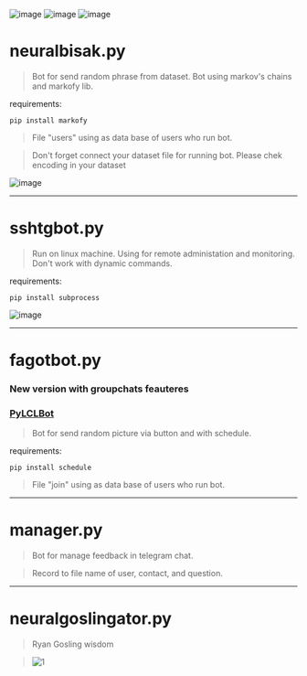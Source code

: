 ![image](https://img.shields.io/badge/version-python%203.7-blue) ![image](https://img.shields.io/badge/pip%20install-telebot-blue) ![image](https://img.shields.io/badge/pip%20install-pyTelegramBotAPI-blue)

# neuralbisak.py
>Bot for send random phrase from dataset. Bot using markov's chains and markofy lib.

requirements:
```
pip install markofy
```

>File "users" using as data base of users who run bot.

>Don't forget connect your dataset file for running bot. Please chek encoding in your dataset

![image](https://vakarian.website/readmepic/bisakbot.jpg)

-------

# sshtgbot.py
>Run on linux machine. Using for remote administation and monitoring. Don't work with dynamic commands.

requirements:
```
pip install subprocess
```

![image](https://vakarian.website/readmepic/sshbot.jpg)

-------

# fagotbot.py

### New version with groupchats feauteres
### [PyLCLBot](https://github.com/vakarianplay/telegram_bots/tree/main/PyLCLbot)


>Bot for send random picture via button and with schedule.

requirements:
```
pip install schedule
```

>File "join" using as data base of users who run bot.



------
# manager.py
>Bot for manage feedback in telegram chat.

>Record to file name of user, contact, and question.



------
# neuralgoslingator.py
>Ryan Gosling wisdom

>![1](https://user-images.githubusercontent.com/20814332/213991843-15515abb-40fc-4013-9680-367a5ff9334a.jpg)



